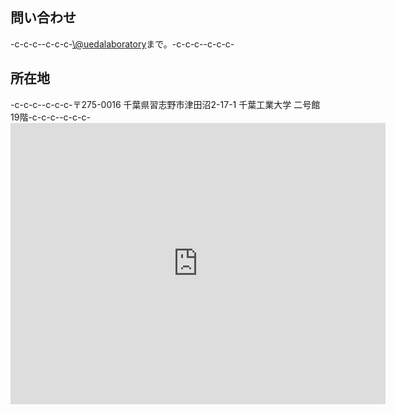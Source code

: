 <h2>問い合わせ</h2>-c-c-c--c-c-c-<a href="https://twitter.com/uedalaboratory" target="_blank">\@uedalaboratory</a>まで。-c-c-c--c-c-c-<h2>所在地</h2>-c-c-c--c-c-c-〒275-0016 千葉県習志野市津田沼2-17-1 千葉工業大学 二号館19階-c-c-c--c-c-c-<iframe src="https://www.google.com/maps/embed?pb=!1m18!1m12!1m3!1d829572.832215476!2d140.0213635!3d35.68884699999999!2m3!1f0!2f0!3f0!3m2!1i1024!2i768!4f13.1!3m3!1m2!1s0x602280271c38ab81%3A0x9b26ed71e15bb456!2z5Y2D6JGJ5bel5qWt5aSn5a2m!5e0!3m2!1sja!2sjp!4v1442669509656" width="600" height="450" frameborder="0" style="border:0" allowfullscreen></iframe>
